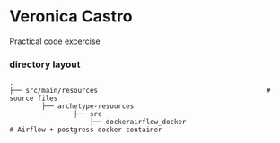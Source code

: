 # Veronica Castro 

Practical code excercise

### directory layout

    .
    ├── src/main/resources                   						# source files
    		├── archetype-resources
    				├── src
    					├── dockerairflow_docker                   						# Airflow + postgress docker container
